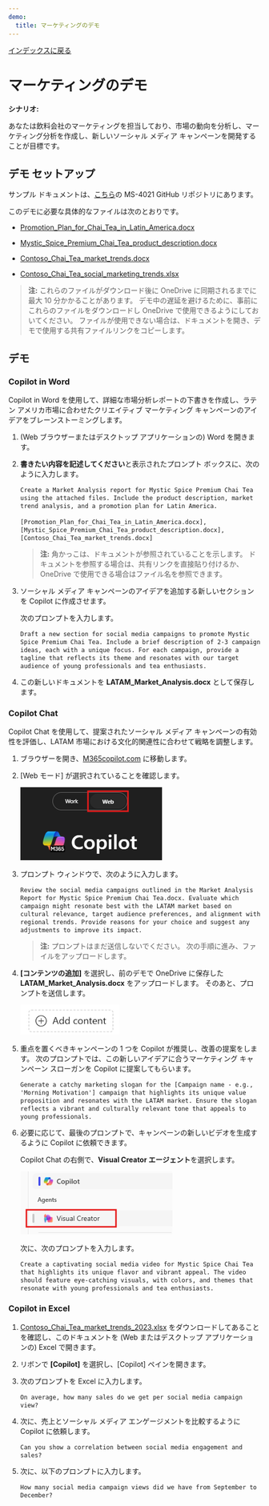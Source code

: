 ```yaml
---
demo:
  title: マーケティングのデモ
---
```


[インデックスに戻る](https://microsoftlearning.github.io/MS-4021-Copilot-Immersion-Experience/)

# マーケティングのデモ

**シナリオ:**  

あなたは飲料会社のマーケティングを担当しており、市場の動向を分析し、マーケティング分析を作成し、新しいソーシャル メディア キャンペーンを開発することが目標です。

## デモ セットアップ

サンプル ドキュメントは、[こちら](https://github.com/MicrosoftLearning/MS-4021-Copilot-Immersion-Experience/tree/master/ResourceFiles)の MS-4021 GitHub リポジトリにあります。

このデモに必要な具体的なファイルは次のとおりです。

- [Promotion_Plan_for_Chai_Tea_in_Latin_America.docx](https://github.com/MicrosoftLearning/MS-4021-Copilot-Immersion-Experience/raw/master/ResourceFiles/Promotion_Plan_for_Chai_Tea_in_Latin_America.docx)

- [Mystic_Spice_Premium_Chai_Tea_product_description.docx](https://github.com/MicrosoftLearning/MS-4021-Copilot-Immersion-Experience/raw/master/ResourceFiles/Mystic_Spice_Premium_Chai_Tea_product_description.docx)

- [Contoso_Chai_Tea_market_trends.docx](https://github.com/MicrosoftLearning/MS-4021-Copilot-Immersion-Experience/raw/master/ResourceFiles/Contoso_Chai_Tea_market_trends.docx)

- [Contoso_Chai_Tea_social_marketing_trends.xlsx](https://github.com/MicrosoftLearning/MS-4021-Copilot-Immersion-Experience/raw/master/ResourceFiles/Contoso_Chai_Tea_social_marketing_trends.xlsx)

> **注:** これらのファイルがダウンロード後に OneDrive に同期されるまでに最大 10 分かかることがあります。 デモ中の遅延を避けるために、事前にこれらのファイルをダウンロードし OneDrive で使用できるようにしておいてください。 ファイルが使用できない場合は、ドキュメントを開き、デモで使用する共有ファイルリンクをコピーします。

## デモ

### Copilot in Word

Copilot in Word を使用して、詳細な市場分析レポートの下書きを作成し、ラテン アメリカ市場に合わせたクリエイティブ マーケティング キャンペーンのアイデアをブレーンストーミングします。

1. (Web ブラウザーまたはデスクトップ アプリケーションの) Word を開きます。

1. **書きたい内容を記述してください**と表示されたプロンプト ボックスに、次のように入力します。

    ```text
    Create a Market Analysis report for Mystic Spice Premium Chai Tea using the attached files. Include the product description, market trend analysis, and a promotion plan for Latin America.

    [Promotion_Plan_for_Chai_Tea_in_Latin_America.docx], [Mystic_Spice_Premium_Chai_Tea_product_description.docx], [Contoso_Chai_Tea_market_trends.docx]
    ```

    > **注:** 角かっこは、ドキュメントが参照されていることを示します。 ドキュメントを参照する場合は、共有リンクを直接貼り付けるか、OneDrive で使用できる場合はファイル名を参照できます。

1. ソーシャル メディア キャンペーンのアイデアを追加する新しいセクションを Copilot に作成させます。

    次のプロンプトを入力します。

    ```text
    Draft a new section for social media campaigns to promote Mystic Spice Premium Chai Tea. Include a brief description of 2-3 campaign ideas, each with a unique focus. For each campaign, provide a tagline that reflects its theme and resonates with our target audience of young professionals and tea enthusiasts.
    ```

1. この新しいドキュメントを **LATAM_Market_Analysis.docx** として保存します。

### Copilot Chat

Copilot Chat を使用して、提案されたソーシャル メディア キャンペーンの有効性を評価し、LATAM 市場における文化的関連性に合わせて戦略を調整します。

1. ブラウザーを開き、[M365copilot.com](https://m365copilot.com/) に移動します。

1. [Web モード] が選択されていることを確認します。

    ![[Web モード] タブを示すスクリーンショット。](../Prompts/Media/web-mode.png)

1. プロンプト ウィンドウで、次のように入力します。

    ```text
    Review the social media campaigns outlined in the Market Analysis Report for Mystic Spice Premium Chai Tea.docx. Evaluate which campaign might resonate best with the LATAM market based on cultural relevance, target audience preferences, and alignment with regional trends. Provide reasons for your choice and suggest any adjustments to improve its impact.
    ```

    > **注:** プロンプトはまだ送信しないでください。 次の手順に進み、ファイルをアップロードします。

1. **[コンテンツの追加]** を選択し、前のデモで OneDrive に保存した **LATAM_Market_Analysis.docx** をアップロードします。 そのあと、プロンプトを送信します。

    ![Copilot Chatの [コンテンツの追加]。](../Demos/Media/add-content-copilot-chat.png)

1. 重点を置くべきキャンペーンの 1 つを Copilot が推奨し、改善の提案をします。 次のプロンプトでは、この新しいアイデアに合うマーケティング キャンペーン スローガンを Copilot に提案してもらいます。

    ```text
    Generate a catchy marketing slogan for the [Campaign name - e.g., 'Morning Motivation'] campaign that highlights its unique value proposition and resonates with the LATAM market. Ensure the slogan reflects a vibrant and culturally relevant tone that appeals to young professionals.
    ```

1. 必要に応じて、最後のプロンプトで、キャンペーンの新しいビデオを生成するように Copilot に依頼できます。

    Copilot Chat の右側で、**Visual Creator エージェント**を選択します。

    ![ビデオ クリエーター エージェント。](../Demos/Media/video-creator.png)

    次に、次のプロンプトを入力します。

    ```text
    Create a captivating social media video for Mystic Spice Chai Tea that highlights its unique flavor and vibrant appeal. The video should feature eye-catching visuals, with colors, and themes that resonate with young professionals and tea enthusiasts.
    ```

### Copilot in Excel

1. [Contoso_Chai_Tea_market_trends_2023.xlsx](https://github.com/MicrosoftLearning/MS-4021-Copilot-Immersion-Experience/raw/master/Contoso_Chai_Tea_market_trends_2023.xlsx) をダウンロードしてあることを確認し、このドキュメントを (Web またはデスクトップ アプリケーションの) Excel で開きます。

1. リボンで **[Copilot]** を選択し、[Copilot] ペインを開きます。

1. 次のプロンプトを Excel に入力します。

    ```text
    On average, how many sales do we get per social media campaign view?
    ```

1. 次に、売上とソーシャル メディア エンゲージメントを比較するように Copilot に依頼します。

    ```text
    Can you show a correlation between social media engagement and sales?
    ```

1. 次に、以下のプロンプトに入力します。

    ```text
    How many social media campaign views did we have from September to December?
    ```
